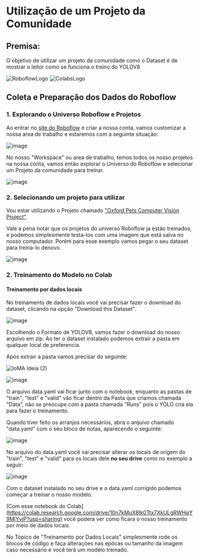# Utilização de um Projeto da Comunidade

## Premisa:

O objetivo de utilizar um projeto da comunidade como o Dataset é de mostrar o leitor como se funciona o treino do YOLOV8

![RoboflowLogo](https://github.com/Datahuntl/VComputacional/assets/103469153/12810202-022d-4684-b362-615670efa010)
![ColabsLogo](https://github.com/Datahuntl/VComputacional/assets/103469153/4d0775da-7d6a-4c09-80ba-c3e63b24555c)

## Coleta e Preparação dos Dados do Roboflow

### 1. Explorando o Universo Roboflow e Projetos

Ao entrar no [site do Roboflow](https://roboflow.com/) e criar a nossa conta, vamos customizar a nossa area de trabalho e estaremos com a seguinte situação:

![image](https://github.com/Datahuntl/VComputacional/assets/103469153/e9f98b80-b46b-4010-bb1f-9005b6c0f281)

No nosso "Workspace" ou area de trabalho, temos todos os nosso projetos na nossa conta, vamos então explorar o Universo do Roboflow e selecionar um Projeto da comunidade para treinar.

![image](https://github.com/Datahuntl/VComputacional/assets/103469153/f5579e1d-679f-459c-93e9-de3449aa6605)

### 2. Selecionando um projeto para utilizar

Vou estar utilizando o Projeto chamado ["Oxford Pets Computer Vision Project"](https://universe.roboflow.com/brad-dwyer/oxford-pets).

Vale a pena notar que os projetos do universo Roboflow ja estão treinados, e podemos simplesmente testa-los com uma imagem que está salva no nosso computador. Porém para esse exemplo vamos pegar o seu dataset para treina-lo denovo.

![image](https://github.com/Datahuntl/VComputacional/assets/103469153/a6ada132-c622-46aa-8804-4882d34aaa20)

### 2. Treinamento do Modelo no Colab

   #### Treinamento por dados locais

No treinamento de dados locais você vai precisar fazer o download do dataset, clicando na opção "Download this Dataset".

![image](https://github.com/Datahuntl/VComputacional/assets/103469153/9bc1b772-c164-4d75-9e54-da137a1e3367)

Escolhendo o Formato de YOLOV8, vamos fazer o download do nosso arquivo em zip. Ao ter o dataset instalado podemos extrair a pasta em qualquer local de preferencia.

Após extrair a pasta vamos precisar do seguinte:

![IoMA Ideia (2)](https://github.com/Datahuntl/VComputacional/assets/103469153/2026bb51-78c4-4219-ad6e-cf1beace3ddf)

![image](https://github.com/Datahuntl/VComputacional/assets/103469153/c7bbc184-fbb5-4f91-9f1f-37e2f6e00087)

O arquivo data.yaml vai ficar junto com o notebook, enquanto as pastas de "train", "test" e "valid" vão ficar dentro da Pasta que criamos chamada "Data", não se preocupe com a pasta chamada "Runs" pois o YOLO cria ela para fazer o treinamento.

Quando tiver feito os arranjos necessários, abra o arquivo chamado "data.yaml" com o seu bloco de notas, aparecendo o seguinte:

![image](https://github.com/Datahuntl/VComputacional/assets/103469153/d591044b-3ba7-4d1f-975b-2034a1e525d4)

No arquivo do data.yaml você vai precisar alterar os locais de origem do "train", "test" e "valid" para os locais dele **no seu drive** como no exemplo a seguir:

![image](https://github.com/Datahuntl/VComputacional/assets/103469153/8cbc0b85-2553-4a56-be6a-abaef3834570)

Com o dataset instalado no seu drive e o data.yaml corrigido podemos começar a treinar o nosso modelo.

(Com esse notebook do Colab](https://colab.research.google.com/drive/10n7kMuX8Ik0Ttx7XkULgRWHqY9MjYviP?usp=sharing) você podera ver como ficara o nosso treinamento por meio de dados locais.

No Tópico de "Treinamento por Dados Locais" simplesmente rode os blocos de código e faça alterações nas epócas ou tamanho da imagem caso necessário e você terá um modelo treinado.
